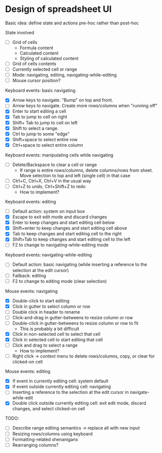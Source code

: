 # Design of spreadsheet UI
Basic idea: define state and actions pre-hoc rather than post-hoc

State involved
- [ ] Grid of cells
    - Formula content
    - Calculated content
    - Styling of calculated content
- [ ] Grid of cells contents
- [ ] Currently selected cell or range
- [ ] Mode: navigating, editing, navigating-while-editing
- [ ] Mouse cursor position? 

Keyboard events: basic navigating
- [x] Arrow keys to navigate. "Bump" on top and front.
- [ ] Arrow keys to navigate. Create more rows/columns when "running off"
- [x] Enter to start editing a cell
- [x] Tab to jump to cell on right
- [x] Shift+ Tab to jump to cell on left
- [x] Shift to select a range. 
- [x] Ctrl to jump to some "edge"
- [x] Shift+space to select entire row
- [x] Ctrl+space to select entire column

Keyboard events: manipulating cells while navigating
- [ ] Delete/Backspace to clear a cell or range
    - If range is entire rows/columns, delete columns/rows from sheet. Move selection to top and left (single cell) in that case
- [ ] Ctrl+C, Ctrl+X, Ctrl+V in the usual way
- [ ] Ctrl+Z to undo, Ctrl+Shift+Z to redo
    - How to implement?

Keyboard events: editing
- [ ] Default action: system on input box
- [x] Escape to exit edit mode and discard changes
- [x] Enter to keep changes and start editing cell below
- [x] Shift+enter to keep changes and start editing cell above
- [x] Tab to keep changes and start editing cell to the right
- [x] Shift+Tab to keep changes and start editing cell to the left
- [ ] F2 to change to navigating-while-editing mode

Keyboard events: navigating-while-editing
- [ ] Default action: basic navigating (while inserting a reference to the selection at the edit cursor)
- [ ] Fallback: editing
- [ ] F2 to change to editing mode (clear selection)

Mouse events: navigating
- [x] Double-click to start editing
- [x] Click in gutter to select column or row
- [ ] Double click in header to rename
- [ ] Click-and-drag in gutter-betweens to resize column or row
- [ ] Double-click in gutter-betweens to resize column or row to fit
    - This is probably a bit difficult
- [x] Click in non-selected cell to select that cell
- [x] Click in selected cell to start editing that cell
- [ ] Click and drag to select a range
    - How to implement?
- [ ] Right click -> context menu to delete rows/columns, copy, or clear for clicked-on cell

Mouse events: editing
- [x] If event in currently editing cell: system default
- [x] If event outside currently editing cell: navigating
- [ ] Inserting a reference to the selection at the edit cursor in navigate-while-edit
- [x] Double click outside currently editing cell: exit edit mode, discard changes, and select clicked-on cell

TODO:
- [ ] Describe range editing semantics -> replace all with new input
- [ ] Resizing rows/columns using keyboard
- [ ] Formatting-related shenanigans
- [ ] Rearranging columns?
